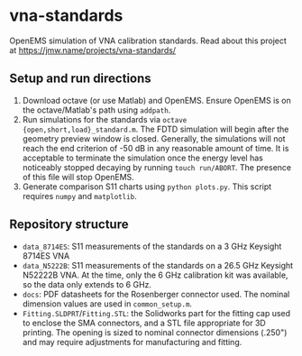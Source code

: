 # vna-standards
OpenEMS simulation of VNA calibration standards. Read about this project at https://jmw.name/projects/vna-standards/

## Setup and run directions

1. Download octave (or use Matlab) and OpenEMS. Ensure OpenEMS is on the octave/Matlab's path using `addpath`.
1. Run simulations for the standards via `octave {open,short,load}_standard.m`. The FDTD simulation will begin after the geometry preview window is closed. Generally, the simulations will not reach the end criterion of -50 dB in any reasonable amount of time. It is acceptable to terminate the simulation once the energy level has noticeably stopped decaying by running `touch run/ABORT`. The presence of this file will stop OpenEMS.
1. Generate comparison S11 charts using `python plots.py`. This script requires `numpy` and `matplotlib`.

## Repository structure

* `data_8714ES`: S11 measurements of the standards on a 3 GHz Keysight 8714ES VNA
* `data_N5222B`: S11 measurements of the standards on a 26.5 GHz Keysight N52222B VNA. At the time, only the 6 GHz calibration kit was available, so the data only extends to 6 GHz.
* `docs`: PDF datasheets for the Rosenberger connector used. The nominal dimension values are used in `common_setup.m`.
* `Fitting.SLDPRT`/`Fitting.STL`: the Solidworks part for the fitting cap used to enclose the SMA connectors, and a STL file appropriate for 3D printing. The opening is sized to nominal connector dimensions (.250") and may require adjustments for manufacturing and fitting.
